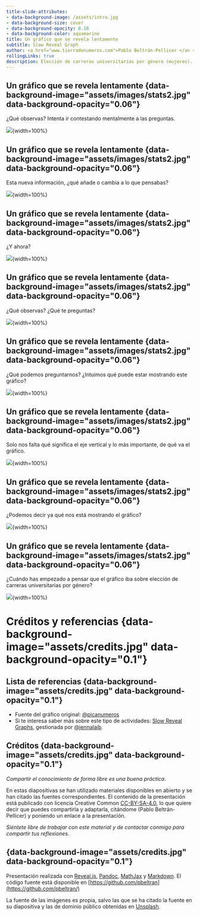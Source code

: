 ```yaml
---
title-slide-attributes:
- data-background-image: /assets/intro.jpg
- data-background-size: cover
- data-background-opacity: 0.18
- data-background-color: aquamarine
title: Un gráfico que se revela lentamente
subtitle: Slow Reveal Graph
author: <a href="www.tierradenumeros.com">Pablo Beltrán-Pellicer </a> <br>  <a href="https://twitter.com/pbeltranp">@pbeltranp</a> <br> A partir de un gráfico de <a href="https://twitter.com/Picanumeros">@Picanumeros</a> 
rollingLinks: true
description: Elección de carreras universitarias por género (mujeres). Materiales distribuidos bajo licencia CC-BY-SA-4.0 
---
```


## Un gráfico que se revela lentamente {data-background-image="assets/images/stats2.jpg" data-background-opacity="0.06"}

¿Qué observas? Intenta ir contestando mentalmente a las preguntas.

![](assets/images/mujeres1.jpg){width=100%}

## Un gráfico que se revela lentamente {data-background-image="assets/images/stats2.jpg" data-background-opacity="0.06"}

Esta nueva información, ¿qué añade o cambia a lo que pensabas?

![](assets/images/mujeres2.jpg){width=100%}

## Un gráfico que se revela lentamente {data-background-image="assets/images/stats2.jpg" data-background-opacity="0.06"}

¿Y ahora?

![](assets/images/mujeres3.jpg){width=100%}

## Un gráfico que se revela lentamente {data-background-image="assets/images/stats2.jpg" data-background-opacity="0.06"}

¿Qué observas? ¿Qué te preguntas?

![](assets/images/mujeres4.jpg){width=100%}

## Un gráfico que se revela lentamente {data-background-image="assets/images/stats2.jpg" data-background-opacity="0.06"}

¿Qué podemos preguntarnos? ¿Intuimos qué puede estar mostrando este gráfico?

![](assets/images/mujeres5.jpg){width=100%}

## Un gráfico que se revela lentamente {data-background-image="assets/images/stats2.jpg" data-background-opacity="0.06"}

Solo nos falta qué significa el eje vertical y lo más importante, de qué va el gráfico.

![](assets/images/mujeres6.jpg){width=100%}

## Un gráfico que se revela lentamente {data-background-image="assets/images/stats2.jpg" data-background-opacity="0.06"}

¿Podemos decir ya qué nos está mostrando el gráfico?

![](assets/images/mujeres7.jpg){width=100%}

## Un gráfico que se revela lentamente {data-background-image="assets/images/stats2.jpg" data-background-opacity="0.06"}

¿Cuándo has empezado a pensar que el gráfico iba sobre elección de carreras universitarias por género?

![](assets/images/mujeres8.jpg){width=100%}


# Créditos y referencias {data-background-image="assets/credits.jpg" data-background-opacity="0.1"}

## Lista de referencias {data-background-image="assets/credits.jpg" data-background-opacity="0.1"}

- Fuente del gráfico original: [\@picanumeros](https://picanumeros.wordpress.com/2019/12/09/brecha-de-genero-en-los-estudios-evolucion-del-de-mujeres-matriculadas-en-carreras-universitarias-publicas-desde-1985-a-2014/)
- Si te interesa saber más sobre este tipo de actividades: [Slow Reveal Graphs](https://slowrevealgraphs.com/), gestionada por [\@jennalaib](https://twitter.com/jennalaib).

## Créditos {data-background-image="assets/credits.jpg" data-background-opacity="0.1"}

_Compartir el conocimiento de forma libre es una buena práctica._

En estas diapositivas se han utilizado materiales disponibles en abierto y se han citado las fuentes correspondientes. El contenido de la presentación está publicado con licencia Creative Common [CC-BY-SA-4.0](https://creativecommons.org/licenses/by-sa/4.0/legalcode.es), lo que quiere decir que puedes compartirla y adaptarla, citándome (Pablo Beltrán-Pellicer) y poniendo un enlace a la presentación.

_Siéntete libre de trabajar con este material y de contactar conmigo para compartir tus reflexiones._

## {data-background-image="assets/credits.jpg" data-background-opacity="0.1"}

Presentación realizada con  <a href="https://revealjs.com/#/">Reveal.js</a>, <a href="https://pandoc.org/">Pandoc</a>, <a href="https://www.mathjax.org/">MathJax</a> y <a href="https://www.markdownguide.org/">Markdown</a>. El código fuente está disponible en [https://github.com/pbeltran](https://github.com/pbeltran/)

La fuente de las imágenes es propia, salvo las que se ha citado la fuente en su diapositiva y las de dominio público obtenidas en [Unsplash](https://unsplash.com).




